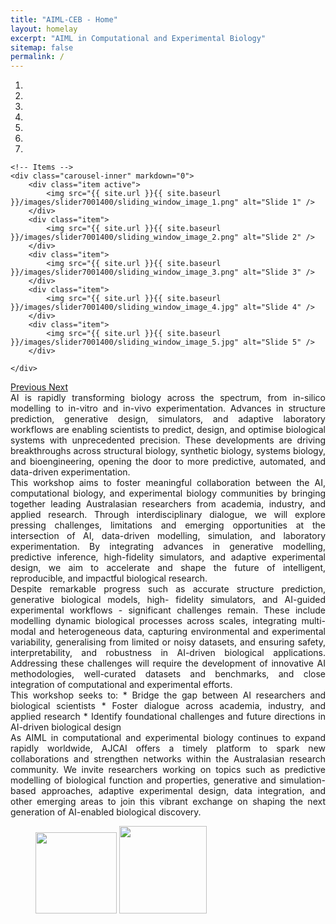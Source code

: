 ```yaml
---
title: "AIML-CEB - Home"
layout: homelay
excerpt: "AIML in Computational and Experimental Biology"
sitemap: false
permalink: /
---
```


<div markdown="0" id="carousel" class="carousel slide" data-ride="carousel" data-interval="4000" data-pause="hover" >
    <!-- Menu -->
    <ol class="carousel-indicators">
        <li data-target="#carousel" data-slide-to="0" class="active"></li>
        <li data-target="#carousel" data-slide-to="1"></li>
        <li data-target="#carousel" data-slide-to="2"></li>
        <li data-target="#carousel" data-slide-to="3"></li>
        <li data-target="#carousel" data-slide-to="4"></li>
        <li data-target="#carousel" data-slide-to="5"></li>
        <li data-target="#carousel" data-slide-to="6"></li>
    </ol>

    <!-- Items -->
    <div class="carousel-inner" markdown="0">
        <div class="item active">
            <img src="{{ site.url }}{{ site.baseurl }}/images/slider7001400/sliding_window_image_1.png" alt="Slide 1" />
        </div>
        <div class="item">
            <img src="{{ site.url }}{{ site.baseurl }}/images/slider7001400/sliding_window_image_2.png" alt="Slide 2" />
        </div>
        <div class="item">
            <img src="{{ site.url }}{{ site.baseurl }}/images/slider7001400/sliding_window_image_3.png" alt="Slide 3" />
        </div>
        <div class="item">
            <img src="{{ site.url }}{{ site.baseurl }}/images/slider7001400/sliding_window_image_4.jpg" alt="Slide 4" />
        </div>
        <div class="item">
            <img src="{{ site.url }}{{ site.baseurl }}/images/slider7001400/sliding_window_image_5.jpg" alt="Slide 5" />
        </div>       
<!--          <div class="item">
            <img src="{{ site.url }}{{ site.baseurl }}/images/slider7001400/BSCCO2gap2.jpg" alt="Slide 6" />
        </div> -->
    </div>
  <a class="left carousel-control" href="#carousel" role="button" data-slide="prev">
    <span class="glyphicon glyphicon-chevron-left" aria-hidden="true"></span>
    <span class="sr-only">Previous</span>
  </a>
  <a class="right carousel-control" href="#carousel" role="button" data-slide="next">
    <span class="glyphicon glyphicon-chevron-right" aria-hidden="true"></span>
    <span class="sr-only">Next</span>
  </a>
</div>

<div style="text-align: justify">AI is rapidly transforming biology across the spectrum, from in-silico modelling to in-vitro and in-vivo experimentation. Advances in structure prediction, generative design, simulators, and adaptive laboratory workflows are enabling scientists to predict, design, and optimise biological systems with unprecedented precision. These developments are driving breakthroughs across structural biology, synthetic biology, systems biology, and bioengineering, opening the door to more predictive, automated, and data-driven experimentation.

<div style="text-align: justify">This workshop aims to foster meaningful collaboration between the AI, computational biology, and experimental biology communities by bringing together leading Australasian researchers from academia, industry, and applied research. Through interdisciplinary dialogue, we will explore pressing challenges, limitations and emerging opportunities at the intersection of AI, data-driven modelling, simulation, and laboratory experimentation. By integrating advances in generative modelling, predictive inference, high-fidelity simulators, and adaptive experimental design, we aim to accelerate and shape the future of intelligent, reproducible, and impactful biological research.

<div style="text-align: justify">Despite remarkable progress such as accurate structure prediction, generative biological models, high- fidelity simulators, and AI-guided experimental workflows - significant challenges remain. These include modelling dynamic biological processes across scales, integrating multi-modal and heterogeneous data, capturing environmental and experimental variability, generalising from limited or noisy datasets, and ensuring safety, interpretability, and robustness in AI-driven biological applications. Addressing these challenges will require the development of innovative AI methodologies, well-curated datasets and benchmarks, and close integration of computational and experimental efforts.

<div style="text-align: justify">This workshop seeks to:
* Bridge the gap between AI researchers and biological scientists
* Foster dialogue across academia, industry, and applied research
* Identify foundational challenges and future directions in AI-driven biological design

<div style="text-align: justify">As AIML in computational and experimental biology continues to expand rapidly worldwide, AJCAI offers a timely platform to spark new collaborations and strengthen networks within the Australasian research community. We invite researchers working on topics such as predictive modelling of biological function and properties, generative and simulation-based approaches, adaptive experimental design, data integration, and other emerging areas to join this vibrant exchange on shaping the next generation of AI-enabled biological discovery.

<!-- We are a dynamic research group at [LMU physics](https://www.physik.lmu.de/en/index.html) and at the [Leiden Institute of Physics](http://www.physics.leidenuniv.nl/). 

We have two overarching goals: first, 
**to understand quantum materials**, including strange metals, high-temperature superconductors, and quantum critical electron matter. Second, **to make novel and useful materials** that never existed before, like possible room-temperature superconductors. 
To achieve these goals, we develop new quantum sensing and quantum imaging instrumentation to obtain the key quantum mechanical degrees of freedom. We want to build the perfect instruments to answer the scientific questions we deem most important. 


We are currently building up our instruments right in the center of Munich, in the *Sommerfeldkeller*, where Sommerfeld and Röntgen worked. We will exchange ideas with world class groups working in quantum physics, cold-atom many-body physics, and 2d quantum materials. We are also a proud member of the [SuperC consortium](https://superc2033.com/our-team/).
 -->
<!-- 
**We are looking for passionate new PhD students, Postdocs, and Master students to join the team** [(more info)](https://www.allanlab.org/vacancies) **!** -->

<figure class="fifth">
  <img src="{{ site.url }}{{ site.baseurl }}/images/logopic/data61.jpg" style="width: 130px">
  <img src="{{ site.url }}{{ site.baseurl }}/images/logopic/ANU.png" style="width: 140px">
<!--   <img src="{{ site.url }}{{ site.baseurl }}/images/logopic/Tschira.png" style="width: 150px">
  <img src="{{ site.url }}{{ site.baseurl }}/images/logopic/Logo_ERC.jpg" style="width: 100px">
  <img src="{{ site.url }}{{ site.baseurl }}/images/logopic/SuperC_logo.png" style="width: 100px"> -->
</figure>
